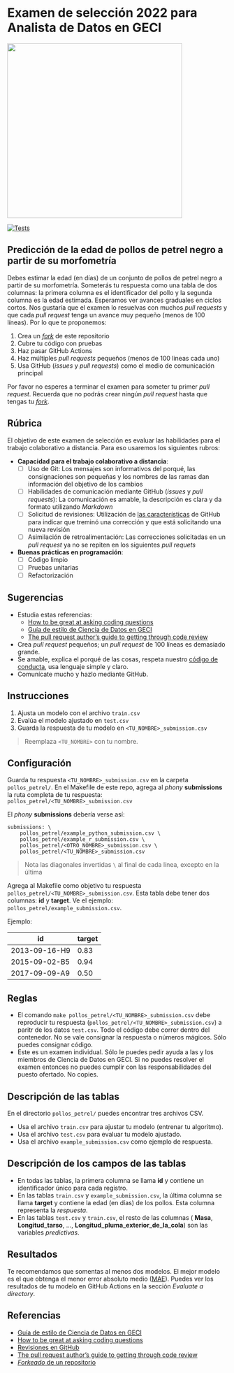 # Examen de selección 2022 para Analista de Datos en GECI

<img src="https://www.islas.org.mx/img/logo.svg" width="400" />

[![Tests](https://github.com/IslasGECI/seleccion_analista_2022/actions/workflows/actions.yml/badge.svg)](https://github.com/IslasGECI/seleccion_analista_2022/actions/workflows/actions.yml)

## Predicción de la edad de pollos de petrel negro a partir de su morfometría

Debes estimar la edad (en días) de un conjunto de pollos de petrel negro a partir de su morfometría.
Someterás tu respuesta como una tabla de dos columnas: la primera columna es el identificador del
pollo y la segunda columna es la edad estimada. Esperamos ver avances graduales en ciclos cortos.
Nos gustaría que el examen lo resuelvas con muchos _pull requests_ y que cada _pull request_ tenga
un avance muy pequeño (menos de 100 líneas). Por lo que te proponemos:

1. Crea un
   [_fork_](https://docs.github.com/en/github/getting-started-with-github/fork-a-repo#fork-an-example-repository)
   de este repositorio
1. Cubre tu código con pruebas
1. Haz pasar GitHub Actions
1. Haz múltiples _pull requests_ pequeños (menos de 100 lineas cada uno)
1. Usa GitHub (_issues_ y _pull requests_) como el medio de comunicación principal

Por favor no esperes a terminar el examen para someter tu primer _pull request_. Recuerda que no
podrás crear ningún _pull request_ hasta que tengas tu
[_fork_](https://docs.github.com/en/github/getting-started-with-github/fork-a-repo#fork-an-example-repository).

## Rúbrica

El objetivo de este examen de selección es evaluar las habilidades para el trabajo colaborativo a
distancia. Para eso usaremos los siguientes rubros:

- **Capacidad para el trabajo colaborativo a distancia**:
  - [ ] Uso de Git: Los mensajes son informativos del porqué, las consignaciones son pequeñas y los
    nombres de las ramas dan información del objetivo de los cambios
  - [ ] Habilidades de comunicación mediante GitHub (_issues_ y _pull requests_): La comunicación es
    amable, la descripción es clara y da formato utilizando _Markdown_
  - [ ] Solicitud de revisiones: Utilización de [las
    características](https://docs.github.com/en/github/collaborating-with-issues-and-pull-requests/requesting-a-pull-request-review)
    de GitHub para indicar que treminó una corrección y que está solicitando una nueva revisión
  - [ ] Asimilación de retroalimentación: Las correcciones solicitadas en un _pull request_ ya no se
    repiten en los siguientes _pull requets_

- **Buenas prácticas en programación**:
  - [ ] Código limpio
  - [ ] Pruebas unitarias
  - [ ] Refactorización

## Sugerencias

- Estudia estas referencias:
    - [How to be great at asking coding questions](https://medium.com/@gordon_zhu/how-to-be-great-at-asking-questions-e37be04d0603)
    - [Guía de estilo de Ciencia de Datos en GECI](https://islas.dev/guia_de_estilo/)
    - [The pull request author’s guide to getting through code review](https://google.github.io/eng-practices/review/developer/)
- Crea _pull request_ pequeños; un _pull request_ de 100 líneas es demasiado grande.
- Se amable, explica el porqué de las cosas, respeta nuestro [código de
  conducta](https://www.contributor-covenant.org/es/version/2/0/code_of_conduct/), usa lenguaje simple y claro.
- Comunícate mucho y hazlo mediante GitHub.


## Instrucciones

1. Ajusta un modelo con el archivo `train.csv`
1. Evalúa el modelo ajustado en `test.csv`
1. Guarda la respuesta de tu modelo en `<TU_NOMBRE>_submission.csv`

> Reemplaza `<TU_NOMBRE>` con tu nombre.

## Configuración

Guarda tu respuesta `<TU_NOMBRE>_submission.csv` en la carpeta `pollos_petrel/`. En el Makefile de
este repo, agrega al _phony_ **submissions** la ruta completa de tu respuesta:
`pollos_petrel/<TU_NOMBRE>_submission.csv`

El _phony_ **submissions** debería verse así:

```
submissions: \
    pollos_petrel/example_python_submission.csv \
    pollos_petrel/example_r_submission.csv \
    pollos_petrel/<OTRO_NOMBRE>_submission.csv \
    pollos_petrel/<TU_NOMBRE>_submission.csv
```

> Nota las diagonales invertidas `\` al final de cada línea, excepto en la última

Agrega al Makefile como objetivo tu respuesta `pollos_petrel/<TU_NOMBRE>_submission.csv`. Esta tabla
debe tener dos columnas: **id** y **target**. Ve el ejemplo: `pollos_petrel/example_submission.csv`.

Ejemplo:

 id           | target
--------------|--------
2013-09-16-H9 | 0.83
2015-09-02-B5 | 0.94
2017-09-09-A9 | 0.50

## Reglas

- El comando `make pollos_petrel/<TU_NOMBRE>_submission.csv` debe reproducir tu respuesta
  (`pollos_petrel/<TU_NOMBRE>_submission.csv`) a paritr de los datos `test.csv`. Todo el código debe
  correr dentro del contenedor. No se vale consignar la respuesta o números mágicos. Sólo puedes
  consignar código.
- Este es un examen individual. Sólo le puedes pedir ayuda a las y los miembros de Ciencia de Datos
  en GECI. Si no puedes resolver el examen entonces no puedes cumplir con las responsabilidades del
  puesto ofertado. No copies.

## Descripción de las tablas
En el directorio `pollos_petrel/` puedes encontrar tres archivos CSV.

- Usa el archivo `train.csv` para ajustar tu modelo (entrenar tu algoritmo).
- Usa el archivo `test.csv` para evaluar tu modelo ajustado.
- Usa el archivo `example_submission.csv` como ejemplo de respuesta.

## Descripción de los campos de las tablas
- En todas las tablas, la primera columna se llama **id** y contiene un identificador único para
  cada registro.
- En las tablas `train.csv` y `example_submission.csv`, la última columna se llama **target** y
  contiene la edad (en días) de los pollos. Esta columna representa la _respuesta_.
- En las tablas `test.csv` y `train.csv`, el resto de las columnas ( **Masa**, **Longitud_tarso**,
  ..., **Longitud_pluma_exterior_de_la_cola**) son las variables _predictivas_.

## Resultados

Te recomendamos que somentas al menos dos modelos. El mejor modelo es el que obtenga el menor error
absoluto medio ([MAE](https://en.wikipedia.org/wiki/Mean_absolute_error)). Puedes ver los resultados
de tu modelo en GitHub Actions en la sección _Evaluate a directory_.

## Referencias

- [Guía de estilo de Ciencia de Datos en GECI](https://islas.dev/guia_de_estilo/)
- [How to be great at asking coding questions](https://medium.com/@gordon_zhu/how-to-be-great-at-asking-questions-e37be04d0603)
- [Revisiones en GitHub](https://docs.github.com/en/github/collaborating-with-issues-and-pull-requests/requesting-a-pull-request-review)
- [The pull request author’s guide to getting through code review](https://google.github.io/eng-practices/review/developer/)
- [_Forkeado_ de un repositorio](https://docs.github.com/en/github/getting-started-with-github/fork-a-repo)

